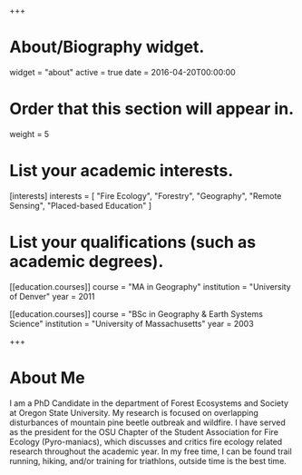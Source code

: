 +++
# About/Biography widget.
widget = "about"
active = true
date = 2016-04-20T00:00:00

# Order that this section will appear in.
weight = 5

# List your academic interests.
[interests]
  interests = [
    "Fire Ecology",
    "Forestry",
    "Geography",
    "Remote Sensing",
    "Placed-based Education"
  ]


# List your qualifications (such as academic degrees).


[[education.courses]]
  course = "MA in Geography"
  institution = "University of Denver"
  year = 2011

[[education.courses]]
  course = "BSc in Geography & Earth Systems Science"
  institution = "University of Massachusetts"
  year = 2003
 
+++

# About Me

I am a PhD Candidate in the department of Forest Ecosystems and Society at Oregon State University. My research is focused on overlapping disturbances of mountain pine beetle outbreak and wildfire. I have served as the president for the OSU Chapter of the Student Association for Fire Ecology (Pyro-maniacs), which discusses and critics fire ecology related research throughout the academic year. In my free time, I can be found trail running, hiking, and/or training for triathlons, outside time is the best time.

